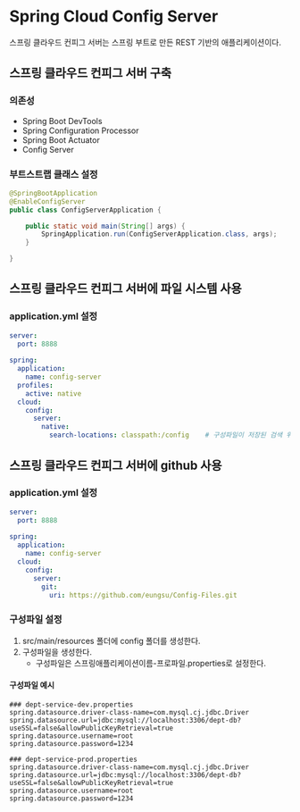 # Spring Cloud Config Server
스프링 클라우드 컨피그 서버는 스프링 부트로 만든 REST 기반의 애플리케이션이다.

## 스프링 클라우드 컨피그 서버 구축
### 의존성
- Spring Boot DevTools
- Spring Configuration Processor
- Spring Boot Actuator
- Config Server

### 부트스트랩 클래스 설정
```java
@SpringBootApplication
@EnableConfigServer
public class ConfigServerApplication {

	public static void main(String[] args) {
		SpringApplication.run(ConfigServerApplication.class, args);
	}

}
```

## 스프링 클라우드 컨피그 서버에 파일 시스템 사용
### application.yml 설정
```yml
server:
  port: 8888
  
spring:
  application:
    name: config-server
  profiles:
    active: native
  cloud:
    config:
      server:
        native:
          search-locations: classpath:/config    # 구성파일이 저장된 검색 위치를 설정한다.
```

## 스프링 클라우드 컨피그 서버에 github 사용
### application.yml 설정
```yml
server:
  port: 8888
  
spring:
  application:
    name: config-server
  cloud:
    config:
      server:
        git:
          uri: https://github.com/eungsu/Config-Files.git
```

### 구성파일 설정
1. src/main/resources 폴더에 config 폴더를 생성한다.
2. 구성파일을 생성한다.
   - 구성파일은 스프링애플리케이션이름-프로파일.properties로 설정한다.
  
#### 구성파일 예시
```
### dept-service-dev.properties
spring.datasource.driver-class-name=com.mysql.cj.jdbc.Driver
spring.datasource.url=jdbc:mysql://localhost:3306/dept-db?useSSL=false&allowPublicKeyRetrieval=true
spring.datasource.username=root
spring.datasource.password=1234
```

```
### dept-service-prod.properties
spring.datasource.driver-class-name=com.mysql.cj.jdbc.Driver
spring.datasource.url=jdbc:mysql://localhost:3306/dept-db?useSSL=false&allowPublicKeyRetrieval=true
spring.datasource.username=root
spring.datasource.password=1234
```

